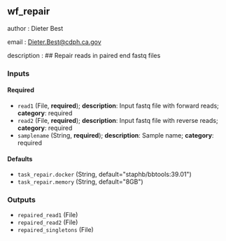 
## wf_repair

author
: Dieter Best

email
: Dieter.Best@cdph.ca.gov

description
: ## Repair reads in paired end fastq files

### Inputs

#### Required

  * `read1` (File, **required**); **description**: Input fastq file with forward reads; **category**: required
  * `read2` (File, **required**); **description**: Input fastq file with reverse reads; **category**: required
  * `samplename` (String, **required**); **description**: Sample name; **category**: required

#### Defaults

  * `task_repair.docker` (String, default="staphb/bbtools:39.01")
  * `task_repair.memory` (String, default="8GB")

### Outputs

  * `repaired_read1` (File)
  * `repaired_read2` (File)
  * `repaired_singletons` (File)
